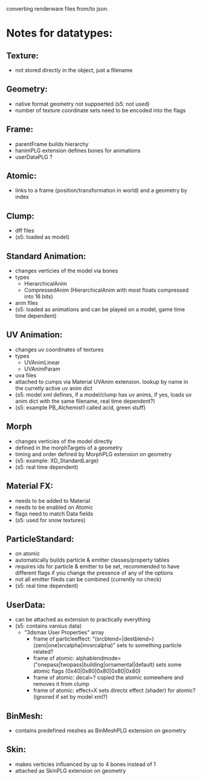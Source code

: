 converting renderware files from/to json.


# Notes for datatypes:

## Texture:
- not stored directly in the object, just a filename

## Geometry:
- native format geometry not suppoerted (s5: not used)
- number of texture coordinate sets need to be encoded into the flags

## Frame:
- parentFrame builds hierarchy
- hanimPLG extension defines bones for animations
- userDataPLG ?

## Atomic:
- links to a frame (position/transformation in world) and a geometry by index

## Clump:
- dff files
- (s5: loaded as model)

## Standard Animation:
- changes verticies of the model via bones
- types
	- HierarchicalAnim
	- CompressedAnim (HierarchicalAnim with most floats compressed into 16 bits)
- anm files
- (s5: loaded as animations and can be played on a model, game time time dependent)

## UV Animation:
- changes uv coordinates of textures
- types
	- UVAnimLinear
	- UVAnimParam
- uva files
- attached to cumps via Material UVAnim extension. lookup by name in the curretly active uv anim dict
- (s5: model xml defines, if a model/clump has uv anims, if yes, loads uv anim dict with the same filename, real time dependent?)
- (s5: example PB_Alchemist1 called acid, green stuff)

## Morph
- changes verticies of the model directly
- defined in the morphTargets of a geometry
- timing and order defined by MorphPLG extension on geometry
- (s5: example: XD_StandardLarge)
- (s5: real time dependent)

## Material FX:
- needs to be added to Material
- needs to be enabled on Atomic
- flags need to match Data fields
- (s5: used for snow textures)

## ParticleStandard:
- on atomic
- automatically builds particle & emitter classes/property tables
- requires ids for particle & emitter to be set, recommended to have different flags if you change the presence of any of the options
- not all emitter fileds can be combined (currently no check)
- (s5: real time dependent)

## UserData:
- can be attached as extension to practically everything
- (s5: contains varoius data)
	- "3dsmax User Properties" array
		- frame of particleeffect: "(srcblend=|destblend=)(zero|one|srcalpha|invsrcalpha)" sets to something particle related?
		- frame of atomic: alphablendmode=("onepass|twopass|building|ornamental|default) sets some atomic flags (0x40|0x80|0x80|0x80|0x80)
		- frame of atomic: decal=? copied the atomic somewhere and removes it from clump
		- frame of atomic: effect=X sets directx effect (shader) for atomic? (ignored if set by model xml?)

## BinMesh:
- contains predefined meshes as BinMeshPLG extension on geometry

## Skin:
- makes verticies influenced by up to 4 bones instead of 1
- attached as SkinPLG extension on geometry

